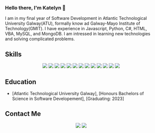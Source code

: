 ### Hello there, I'm Katelyn 👋
I am in my final year of Software Development in Atlantic Technological University Galway(ATU), formally know ad Galway-Mayo Institute of Technology(GMIT). I have experience in Javascript, Python, C#, HTML, VBA, MySQL, and MongoDB. I am intressed in learning new technologies and solving complicated problems.


## Skills
<p align="center">
  <img src="https://img.shields.io/badge/JavaScript-Strong-green?style=flat&logo=javascript&logoColor=white">
  <img src="https://img.shields.io/badge/Python-Strong-green?style=flat&logo=python&logoColor=white">
  <img src="https://img.shields.io/badge/Unity-Strong-green?style=flat&logo=unity&logoColor=white">
  <img src="https://img.shields.io/badge/React-Strong-green?style=flat&logo=react&logoColor=white">
  <img src="https://img.shields.io/badge/VBA-Strong-green?style=flat&logo=vba&logoColor=white">
  <img src="https://img.shields.io/badge/HTML-Strong-green?style=flat&logo=html5&logoColor=white">
  <img src="https://img.shields.io/badge/MySQL-Strong-green?style=flat&logo=mysql&logoColor=white">
  <img src="https://img.shields.io/badge/Express.js-Strong-green?style=flat&logo=express&logoColor=white">
  <img src="https://img.shields.io/badge/C%2FC%2B%2B-Intermediate-orange?style=flat&logo=c%2B%2B&logoColor=white">
  <img src="https://img.shields.io/badge/C%23-Intermediate-orange?style=flat&logo=c-sharp&logoColor=white">
  <img src="https://img.shields.io/badge/MongoDB-Intermediate-orange?style=flat&logo=mongodb&logoColor=white">
  <img src="https://img.shields.io/badge/Ruby-Intermediate-orange?style=flat&logo=ruby&logoColor=white">
  <img src="https://img.shields.io/badge/Git-Intermediate-orange?style=flat&logo=git&logoColor=white">
  

</p>


## Education

- [Atlantic Technological University Galway], [Honours Bachelors of Science in Software Developement], [Graduating: 2023]

## Contact Me 
<p align="center">
  <a href="https://www.linkedin.com/in/katelynxgraham/" alt="Linkedin"><img src="https://img.shields.io/badge/-LinkedIn-blue?style=flat-square&logo=linkedin&logoColor=white" /></a>
  <a href="mailto:katelynxgraham@gmail.com" alt="Email"><img src="https://img.shields.io/badge/-Email-blue?style=flat-square&logo=gmail&logoColor=white" /></a>
</p>


